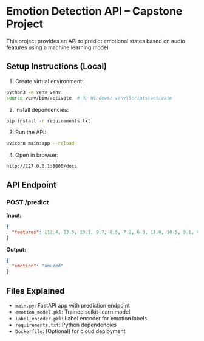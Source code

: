 # Emotion Detection API – Capstone Project

This project provides an API to predict emotional states based on audio features using a machine learning model.

## Setup Instructions (Local)

1. Create virtual environment:
```bash
python3 -m venv venv
source venv/bin/activate  # On Windows: venv\Scripts\activate
```

2. Install dependencies:
```bash
pip install -r requirements.txt
```

3. Run the API:
```bash
uvicorn main:app --reload
```

4. Open in browser:
```
http://127.0.0.1:8000/docs
```

##  API Endpoint

### POST /predict

**Input:**
```json
{
  "features": [12.4, 13.5, 10.1, 9.7, 8.5, 7.2, 6.8, 11.0, 10.5, 9.1, 8.3, 7.7, 6.9]
}
```

**Output:**
```json
{
  "emotion": "amuzed"
}
```

## Files Explained

- `main.py`: FastAPI app with prediction endpoint
- `emotion_model.pkl`: Trained scikit-learn model
- `label_encoder.pkl`: Label encoder for emotion labels
- `requirements.txt`: Python dependencies
- `Dockerfile`: (Optional) for cloud deployment
